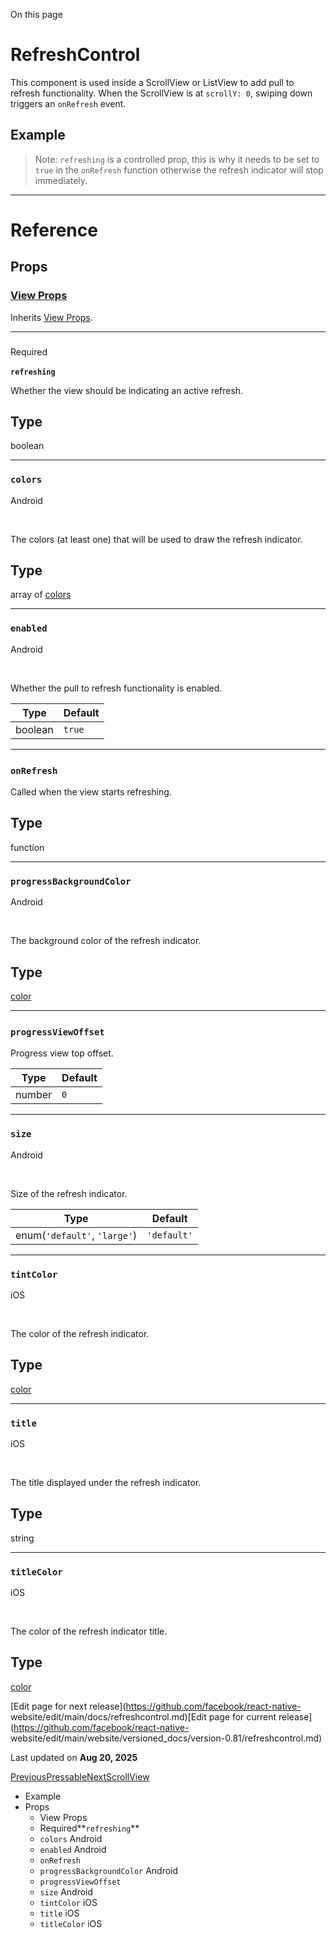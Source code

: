 On this page

# RefreshControl

This component is used inside a ScrollView or ListView to add pull to refresh
functionality. When the ScrollView is at `scrollY: 0`, swiping down triggers
an `onRefresh` event.

## Example​

> Note: `refreshing` is a controlled prop, this is why it needs to be set to
> `true` in the `onRefresh` function otherwise the refresh indicator will stop
> immediately.

* * *

# Reference

## Props​

### [View Props](/docs/view#props)​

Inherits [View Props](/docs/view#props).

* * *

###

Required

**`refreshing`**​

Whether the view should be indicating an active refresh.

Type  
---  
boolean  
  
* * *

### `colors`

Android

​

The colors (at least one) that will be used to draw the refresh indicator.

Type  
---  
array of [colors](/docs/colors)  
  
* * *

### `enabled`

Android

​

Whether the pull to refresh functionality is enabled.

Type| Default  
---|---  
boolean| `true`  
  
* * *

### `onRefresh`​

Called when the view starts refreshing.

Type  
---  
function  
  
* * *

### `progressBackgroundColor`

Android

​

The background color of the refresh indicator.

Type  
---  
[color](/docs/colors)  
  
* * *

### `progressViewOffset`​

Progress view top offset.

Type| Default  
---|---  
number| `0`  
  
* * *

### `size`

Android

​

Size of the refresh indicator.

Type| Default  
---|---  
enum(`'default'`, `'large'`)| `'default'`  
  
* * *

### `tintColor`

iOS

​

The color of the refresh indicator.

Type  
---  
[color](/docs/colors)  
  
* * *

### `title`

iOS

​

The title displayed under the refresh indicator.

Type  
---  
string  
  
* * *

### `titleColor`

iOS

​

The color of the refresh indicator title.

Type  
---  
[color](/docs/colors)  
  
[Edit page for next release](https://github.com/facebook/react-native-
website/edit/main/docs/refreshcontrol.md)[Edit page for current
release](https://github.com/facebook/react-native-
website/edit/main/website/versioned_docs/version-0.81/refreshcontrol.md)

Last updated on **Aug 20, 2025**

[ PreviousPressable](/docs/pressable)[NextScrollView](/docs/scrollview)

  * Example
  * Props
    * View Props
    * Required**`refreshing`**
    * `colors` Android
    * `enabled` Android
    * `onRefresh`
    * `progressBackgroundColor` Android
    * `progressViewOffset`
    * `size` Android
    * `tintColor` iOS
    * `title` iOS
    * `titleColor` iOS

